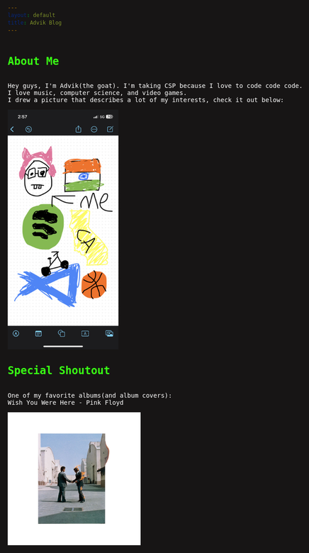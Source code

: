 ```yaml
---
layout: default
title: Advik Blog
---
```



<html>

<style>
body {
      background-color: #171515;
      color: #ffffff;
  }

h2::before {  
  transform: scaleX(0);
  transform-origin: bottom right;
}

h2:hover::before {
  transform: scaleX(1);
  transform-origin: bottom left;
}

h2::before {
  content: " ";
  display: block;
  position: absolute;
  top: 0; right: 0; bottom: 0; left: 0;
  inset: 0 0 0 0;
  background: rgb(0, 0, 0);
  z-index: -1;
  transition: transform .3s ease;
}

h2 {
  position: relative;
  color: #39FF14;
  font-size: 1.5rem;
  font-family: Monospace;
}

p {
  font-family: Monospace;
}

html {
  block-size: 100%;
  inline-size: 100%;
}

body {
  min-block-size: 100%;
  min-inline-size: 100%;
  margin: 0;
  box-sizing: border-box;
  display: grid;
  place-content: center;
  font-family: system-ui, sans-serif;
}

.block-container {
    padding-top: 1rem;
    padding-bottom: 0rem;
    padding-left: 5rem;
    padding-right: 5rem;
}

@media (orientation: landscape) {
  body {
    grid-auto-flow: column;
  }
}
</style>


<body>

<h2>About Me</h2>
<p>Hey guys, I'm Advik(the goat). I'm taking CSP because I love to code code code. <br>
I love music, computer science, and video games. <br>
I drew a picture that describes a lot of my interests, check it out below: <br></p>
<img src="images/about_me_picture.png" width="250">

<h2>Special Shoutout</h2>
<p>One of my favorite albums(and album covers): <br>
Wish You Were Here - Pink Floyd <br></p>
<a href="https://www.youtube.com/watch?v=Y9LU0utKCSw&list=OLAK5uy_mzowhqljIOba8BVGEmVkeaWeL2S_bO4bw" target="_blank"><img src="wishyouwerehere.jpg" width="300"></a>
